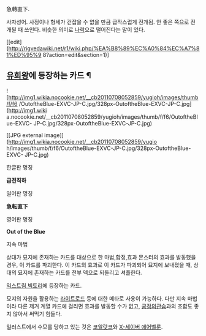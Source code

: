 急轉直下.

사자성어. 사정이나 형세가 걷잡을 수 없을 만큼 급작스럽게 전개됨. 안 좋은 쪽으로 전개될 때 쓰인다. 비슷한 의미로
[나락](%EB%82%98%EB%9D%BD.md)으로 떨어진다는 말이 있다.

[[edit](http://rigvedawiki.net/r1/wiki.php/%EA%B8%89%EC%A0%84%EC%A7%81%ED%95%9
8?action=edit&section=1)]

## [유희왕](%EC%9C%A0%ED%9D%AC%EC%99%95.md)에 등장하는 카드 ¶

![http://img1.wikia.nocookie.net/__cb20110708052859/yugioh/images/thumb/f/f6
/OutoftheBlue-EXVC-JP-C.jpg/328px-OutoftheBlue-EXVC-JP-C.jpg](http://img1.wiki
a.nocookie.net/__cb20110708052859/yugioh/images/thumb/f/f6/OutoftheBlue-EXVC-
JP-C.jpg/328px-OutoftheBlue-EXVC-JP-C.jpg)

[[JPG external image]](http://img1.wikia.nocookie.net/__cb20110708052859/yugio
h/images/thumb/f/f6/OutoftheBlue-EXVC-JP-C.jpg/328px-OutoftheBlue-EXVC-
JP-C.jpg)

  

한글판 명칭

**급전직하**

일어판 명칭

**急転直下**

영어판 명칭

**Out of the Blue**

지속 마법

상대가 묘지에 존재하는 카드를 대상으로 한 마법,함정,효과 몬스터의 효과를 발동했을 경우, 이 카드를 파괴한다. 이 카드의 효과로 이 카드가
파괴되어 묘지에 보내졌을 때, 상대의 묘지에 존재하는 카드를 전부 덱으로 되돌리고 셔플한다.

  
[익스트림 빅토리](%EC%9D%B5%EC%8A%A4%ED%8A%B8%EB%A6%BC%20%EB%B9%85%ED%86%A0%EB%A6%AC.md)에 등장하는 카드.

  

묘지의 자원을 활용하는 [라이트로드](%EB%9D%BC%EC%9D%B4%ED%8A%B8%EB%A1%9C%EB%93%9C.md) 등에
대한 메타로 사용이 가능하다. 다만 지속 마법이라 다른 제거 계열 카드에 걸리면 효과를 발동할 수가 없고, [궁정의관습](%EA%B6%81%EC%A0%95%EC%9D%98%20%EA%B4%80%EC%8A%B5.md)과의 조합도 좋지 않아서 써먹기
힘들다.

  

일러스트에서 수모를 당하고 있는 것은 [코알랏코](%EC%BD%94%EC%95%8C%EB%9E%8F%EC%BD%94.md)와
[X-세이버 에어벨룬](X-%EC%84%B8%EC%9D%B4%EB%B2%84%20%EC%97%90%EC%96%B4%EB%B2%A8%EB%A3%AC.md).

